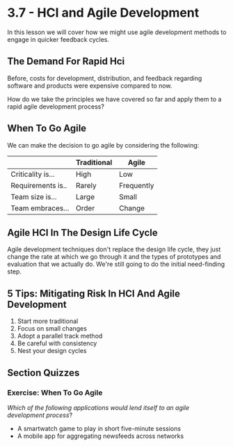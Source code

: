 # 3.7 - HCI and Agile Development

In this lesson we will cover how we might use agile development methods to engage in quicker feedback cycles.

## The Demand For Rapid Hci

Before, costs for development, distribution, and feedback regarding software and products were expensive compared to now.

How do we take the principles we have covered so far and apply them to a rapid agile development process?

## When To Go Agile

We can make the decision to go agile by considering the following:

|                   | Traditional | Agile      |
| ----------------- | ----------- | ---------- |
| Criticality is... | High        | Low        |
| Requirements is.. | Rarely      | Frequently |
| Team size is...   | Large       | Small      |
| Team embraces...  | Order       | Change     |

## Agile HCI In The Design Life Cycle

Agile development techniques don't replace the design life cycle, they just change the rate at which we go through it and the types of prototypes and evaluation that we actually do. We're still going to do the initial need-finding step.

## 5 Tips: Mitigating Risk In HCI And Agile Development

1. Start more traditional
2. Focus on small changes
3. Adopt a parallel track method
4. Be careful with consistency
5. Nest your design cycles

## Section Quizzes

### Exercise: When To Go Agile

_Which of the following applications would lend itself to an agile development process_?

- A smartwatch game to play in short five-minute sessions
- A mobile app for aggregating newsfeeds across networks
